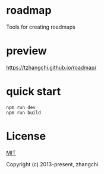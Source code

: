 # roadmap

Tools for creating roadmaps

# preview

https://tzhangchi.github.io/roadmap/

# quick start

```shell
npm run dev
npm run build
```

# License

[MIT](https://opensource.org/licenses/MIT)

Copyright (c) 2013-present, zhangchi
